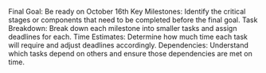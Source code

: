 Final Goal: Be ready on October 16th
Key Milestones: Identify the critical stages or components that need to be completed before the final goal.
Task Breakdown: Break down each milestone into smaller tasks and assign deadlines for each.
Time Estimates: Determine how much time each task will require and adjust deadlines accordingly.
Dependencies: Understand which tasks depend on others and ensure those dependencies are met on time.
